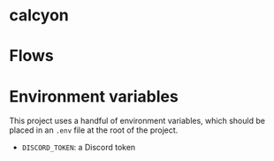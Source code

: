 # calcyon

# Flows

# Environment variables

This project uses a handful of environment variables, which should be placed in an `.env` file at the root of the project.

- `DISCORD_TOKEN`: a Discord token
